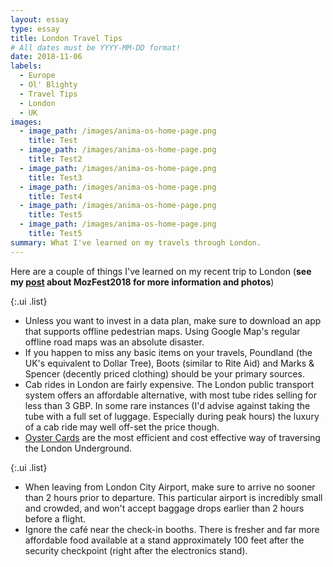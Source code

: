 ```yaml
---
layout: essay
type: essay
title: London Travel Tips
# All dates must be YYYY-MM-DD format!
date: 2018-11-06
labels:
  - Europe
  - Ol' Blighty
  - Travel Tips
  - London
  - UK
images:
  - image_path: /images/anima-os-home-page.png
    title: Test
  - image_path: /images/anima-os-home-page.png
    title: Test2
  - image_path: /images/anima-os-home-page.png
    title: Test3
  - image_path: /images/anima-os-home-page.png
    title: Test4
  - image_path: /images/anima-os-home-page.png
    title: Test5
  - image_path: /images/anima-os-home-page.png
    title: Test5
summary: What I've learned on my travels through London.
---
```


Here are a couple of things I've learned on my recent trip to London 
(**see my [post](/essays/Mozfest2018) about MozFest2018 for more information and photos**)

{:.ui .list}
* Unless you want to invest in a data plan, make sure to download an app that supports offline pedestrian maps.
Using Google Map's regular offline road maps was an absolute disaster.
* If you happen to miss any basic items on your travels, Poundland (the UK's equivalent to Dollar Tree), Boots (similar to Rite Aid) and Marks & Spencer (decently priced clothing) should be your primary sources.
* Cab rides in London are fairly expensive. The London public transport system offers an affordable alternative, with most tube rides selling for less than 3 GBP. In some rare instances (I'd advise against taking the tube with a full set of luggage. Especially during peak hours) the luxury of a cab ride may well off-set the price though.
* [Oyster Cards](https://www.visitbritainshop.com/world/london-visitor-oyster-card/) are the most efficient and cost effective way of traversing the London Underground.


{:.ui .list}
* When leaving from London City Airport, make sure to arrive no sooner than 2 hours prior to departure.
This particular airport is incredibly small and crowded, and won't accept baggage drops earlier than 2 hours before a flight.
* Ignore the café near the check-in booths. There is fresher and far more affordable food available at a stand approximately 100 feet after the security checkpoint (right after the electronics stand).

